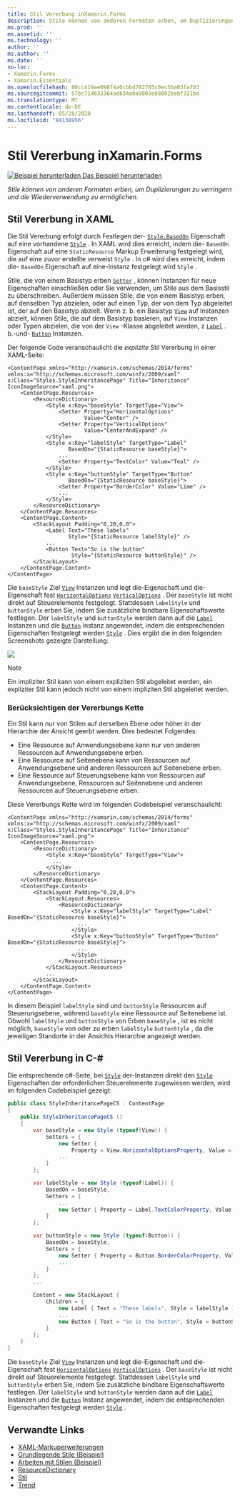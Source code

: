 ```yaml
---
title: Stil Vererbung inXamarin.Forms
description: Stile können von anderen Formaten erben, um Duplizierungen zu verringern und die Wiederverwendung zu ermöglichen. In diesem Artikel wird erläutert, wie Sie die Stil Vererbung in einer- Xamarin.Forms Anwendung ausführen.
ms.prod: ''
ms.assetid: ''
ms.technology: ''
author: ''
ms.author: ''
ms.date: ''
no-loc:
- Xamarin.Forms
- Xamarin.Essentials
ms.openlocfilehash: 80cc419ae098f4a0cbbd782785c0ec5ba03fa703
ms.sourcegitcommit: 57bc714633364aeb34aba9803e88802bebf321ba
ms.translationtype: MT
ms.contentlocale: de-DE
ms.lasthandoff: 05/28/2020
ms.locfileid: "84138956"
---
```

# <a name="style-inheritance-in-xamarinforms"></a>Stil Vererbung inXamarin.Forms

[![Beispiel herunterladen](~/media/shared/download.png) Das Beispiel herunterladen](https://docs.microsoft.com/samples/xamarin/xamarin-forms-samples/userinterface-styles-basicstyles)

_Stile können von anderen Formaten erben, um Duplizierungen zu verringern und die Wiederverwendung zu ermöglichen._

## <a name="style-inheritance-in-xaml"></a>Stil Vererbung in XAML

Die Stil Vererbung erfolgt durch Festlegen der- [`Style.BasedOn`](xref:Xamarin.Forms.Style.BasedOn) Eigenschaft auf eine vorhandene [`Style`](xref:Xamarin.Forms.Style) . In XAML wird dies erreicht, indem die- `BasedOn` Eigenschaft auf eine `StaticResource` Markup Erweiterung festgelegt wird, die auf eine zuvor erstellte verweist `Style` . In c# wird dies erreicht, indem die- `BasedOn` Eigenschaft auf eine-Instanz festgelegt wird `Style` .

Stile, die von einem Basistyp erben [`Setter`](xref:Xamarin.Forms.Setter) , können Instanzen für neue Eigenschaften einschließen oder Sie verwenden, um Stile aus dem Basisstil zu überschreiben. Außerdem müssen Stile, die von einem Basistyp erben, auf denselben Typ abzielen, oder auf einen Typ, der von dem Typ abgeleitet ist, der auf den Basistyp abzielt. Wenn z. b. ein Basistyp [`View`](xref:Xamarin.Forms.View) auf Instanzen abzielt, können Stile, die auf dem Basistyp basieren, auf `View` Instanzen oder Typen abzielen, die von der `View` -Klasse abgeleitet werden, z [`Label`](xref:Xamarin.Forms.Label) . b.-und- [`Button`](xref:Xamarin.Forms.Button) Instanzen.

Der folgende Code veranschaulicht die *explizite* Stil Vererbung in einer XAML-Seite:

```xaml
<ContentPage xmlns="http://xamarin.com/schemas/2014/forms" xmlns:x="http://schemas.microsoft.com/winfx/2009/xaml" x:Class="Styles.StyleInheritancePage" Title="Inheritance" IconImageSource="xaml.png">
    <ContentPage.Resources>
        <ResourceDictionary>
            <Style x:Key="baseStyle" TargetType="View">
                <Setter Property="HorizontalOptions"
                        Value="Center" />
                <Setter Property="VerticalOptions"
                        Value="CenterAndExpand" />
            </Style>
            <Style x:Key="labelStyle" TargetType="Label"
                   BasedOn="{StaticResource baseStyle}">
                ...
                <Setter Property="TextColor" Value="Teal" />
            </Style>
            <Style x:Key="buttonStyle" TargetType="Button"
                   BasedOn="{StaticResource baseStyle}">
                <Setter Property="BorderColor" Value="Lime" />
                ...
            </Style>
        </ResourceDictionary>
    </ContentPage.Resources>
    <ContentPage.Content>
        <StackLayout Padding="0,20,0,0">
            <Label Text="These labels"
                   Style="{StaticResource labelStyle}" />
            ...
            <Button Text="So is the button"
                    Style="{StaticResource buttonStyle}" />
        </StackLayout>
    </ContentPage.Content>
</ContentPage>
```

Die `baseStyle` Ziel [`View`](xref:Xamarin.Forms.View) Instanzen und legt die-Eigenschaft und die-Eigenschaft fest [`HorizontalOptions`](xref:Xamarin.Forms.View.HorizontalOptions) [`VerticalOptions`](xref:Xamarin.Forms.View.VerticalOptions) . Der `baseStyle` ist nicht direkt auf Steuerelemente festgelegt. Stattdessen `labelStyle` und `buttonStyle` erben Sie, indem Sie zusätzliche bindbare Eigenschaftswerte festlegen. Der `labelStyle` und `buttonStyle` werden dann auf die [`Label`](xref:Xamarin.Forms.Label) Instanzen und die [`Button`](xref:Xamarin.Forms.Button) Instanz angewendet, indem die entsprechenden Eigenschaften festgelegt werden [`Style`](xref:Xamarin.Forms.NavigableElement.Style) . Dies ergibt die in den folgenden Screenshots gezeigte Darstellung:

[![](inheritance-images/style-inheritance.png)](inheritance-images/style-inheritance-large.png#lightbox)

> [!NOTE]
> Ein impliziter Stil kann von einem expliziten Stil abgeleitet werden, ein expliziter Stil kann jedoch nicht von einem impliziten Stil abgeleitet werden.

### <a name="respecting-the-inheritance-chain"></a>Berücksichtigen der Vererbungs Kette

Ein Stil kann nur von Stilen auf derselben Ebene oder höher in der Hierarchie der Ansicht geerbt werden. Dies bedeutet Folgendes:

- Eine Ressource auf Anwendungsebene kann nur von anderen Ressourcen auf Anwendungsebene erben.
- Eine Ressource auf Seitenebene kann von Ressourcen auf Anwendungsebene und anderen Ressourcen auf Seitenebene erben.
- Eine Ressource auf Steuerungsebene kann von Ressourcen auf Anwendungsebene, Ressourcen auf Seitenebene und anderen Ressourcen auf Steuerungsebene erben.

Diese Vererbungs Kette wird im folgenden Codebeispiel veranschaulicht:

```xaml
<ContentPage xmlns="http://xamarin.com/schemas/2014/forms" xmlns:x="http://schemas.microsoft.com/winfx/2009/xaml" x:Class="Styles.StyleInheritancePage" Title="Inheritance" IconImageSource="xaml.png">
    <ContentPage.Resources>
        <ResourceDictionary>
            <Style x:Key="baseStyle" TargetType="View">
              ...
            </Style>
        </ResourceDictionary>
    </ContentPage.Resources>
    <ContentPage.Content>
        <StackLayout Padding="0,20,0,0">
            <StackLayout.Resources>
                <ResourceDictionary>
                    <Style x:Key="labelStyle" TargetType="Label" BasedOn="{StaticResource baseStyle}">
                      ...
                    </Style>
                    <Style x:Key="buttonStyle" TargetType="Button" BasedOn="{StaticResource baseStyle}">
                      ...
                    </Style>
                </ResourceDictionary>
            </StackLayout.Resources>
            ...
        </StackLayout>
    </ContentPage.Content>
</ContentPage>
```

In diesem Beispiel `labelStyle` sind und `buttonStyle` Ressourcen auf Steuerungsebene, während `baseStyle` eine Ressource auf Seitenebene ist. Obwohl `labelStyle` und `buttonStyle` von Erben `baseStyle` , ist es nicht möglich, `baseStyle` von oder zu erben `labelStyle` `buttonStyle` , da die jeweiligen Standorte in der Ansichts Hierarchie angezeigt werden.

## <a name="style-inheritance-in-c35"></a>Stil Vererbung in C-&#35;

Die entsprechende c#-Seite, bei [`Style`](xref:Xamarin.Forms.Style) der-Instanzen direkt den [`Style`](xref:Xamarin.Forms.NavigableElement.Style) Eigenschaften der erforderlichen Steuerelemente zugewiesen werden, wird im folgenden Codebeispiel gezeigt:

```csharp
public class StyleInheritancePageCS : ContentPage
{
    public StyleInheritancePageCS ()
    {
        var baseStyle = new Style (typeof(View)) {
            Setters = {
                new Setter {
                    Property = View.HorizontalOptionsProperty, Value = LayoutOptions.Center    },
                ...
            }
        };

        var labelStyle = new Style (typeof(Label)) {
            BasedOn = baseStyle,
            Setters = {
                ...
                new Setter { Property = Label.TextColorProperty, Value = Color.Teal    }
            }
        };

        var buttonStyle = new Style (typeof(Button)) {
            BasedOn = baseStyle,
            Setters = {
                new Setter { Property = Button.BorderColorProperty, Value =    Color.Lime },
                ...
            }
        };
        ...

        Content = new StackLayout {
            Children = {
                new Label { Text = "These labels", Style = labelStyle },
                ...
                new Button { Text = "So is the button", Style = buttonStyle }
            }
        };
    }
}
```

Die `baseStyle` Ziel [`View`](xref:Xamarin.Forms.View) Instanzen und legt die-Eigenschaft und die-Eigenschaft fest [`HorizontalOptions`](xref:Xamarin.Forms.View.HorizontalOptions) [`VerticalOptions`](xref:Xamarin.Forms.View.VerticalOptions) . Der `baseStyle` ist nicht direkt auf Steuerelemente festgelegt. Stattdessen `labelStyle` und `buttonStyle` erben Sie, indem Sie zusätzliche bindbare Eigenschaftswerte festlegen. Der `labelStyle` und `buttonStyle` werden dann auf die [`Label`](xref:Xamarin.Forms.Label) Instanzen und die [`Button`](xref:Xamarin.Forms.Button) Instanz angewendet, indem die entsprechenden Eigenschaften festgelegt werden [`Style`](xref:Xamarin.Forms.NavigableElement.Style) .

## <a name="related-links"></a>Verwandte Links

- [XAML-Markuperweiterungen](~/xamarin-forms/xaml/xaml-basics/xaml-markup-extensions.md)
- [Grundlegende Stile (Beispiel)](https://docs.microsoft.com/samples/xamarin/xamarin-forms-samples/userinterface-styles-basicstyles)
- [Arbeiten mit Stilen (Beispiel)](https://docs.microsoft.com/samples/xamarin/xamarin-forms-samples/workingwithstyles)
- [ResourceDictionary](xref:Xamarin.Forms.ResourceDictionary)
- [Stil](xref:Xamarin.Forms.Style)
- [Trend](xref:Xamarin.Forms.Setter)

